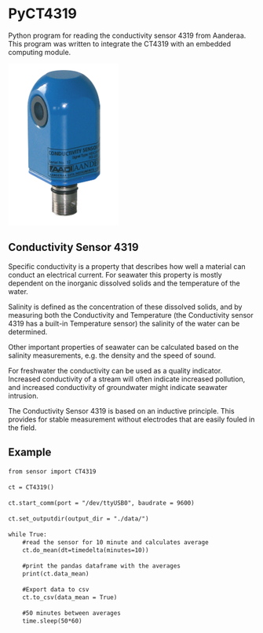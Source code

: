 # PyCT4319

Python program for reading the conductivity sensor 4319 from Aanderaa. This program was written to integrate the CT4319 with an embedded computing module.

<img src="CT4319.png" width="225" height="330">

## Conductivity Sensor 4319

Specific conductivity is a property that describes how well a material can conduct an electrical
current. For seawater this property is mostly dependent on the inorganic dissolved solids and the
temperature of the water.

Salinity is defined as the concentration of these dissolved solids, and by measuring both the
Conductivity and Temperature (the Conductivity sensor 4319 has a built-in Temperature sensor)
the salinity of the water can be determined.

Other important properties of seawater can be calculated based on the salinity measurements,
e.g. the density and the speed of sound.

For freshwater the conductivity can be used as a quality indicator. Increased conductivity of a
stream will often indicate increased pollution, and increased conductivity of groundwater might
indicate seawater intrusion.

The Conductivity Sensor 4319 is based on an inductive principle. This provides for stable
measurement without electrodes that are easily fouled in the field.

## Example

```
from sensor import CT4319

ct = CT4319()

ct.start_comm(port = "/dev/ttyUSB0", baudrate = 9600)

ct.set_outputdir(output_dir = "./data/")

while True:
    #read the sensor for 10 minute and calculates average
    ct.do_mean(dt=timedelta(minutes=10))
    
    #print the pandas dataframe with the averages
    print(ct.data_mean)
    
    #Export data to csv
    ct.to_csv(data_mean = True)
    
    #50 minutes between averages
    time.sleep(50*60)
```
